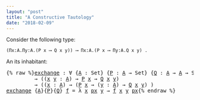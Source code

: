 ```yaml
---
layout: "post"
title: "A Constructive Tautology"
date: "2018-02-09"
---
```


Consider the following type:

    (Πx:A.Πy:A.(P x ⟶ Q x y)) ⟶ Πx:A.(P x ⟶ Πy:A.Q x y) .

An its inhabitant:

<pre class="Agda">{% raw %}<a id="exchange" href="{% endraw %}{% link _posts/2018-02-09-a-constructive-tautology.md %}{% raw %}#exchange" class="Function">exchange</a> <a id="209" class="Symbol">:</a> <a id="211" class="Symbol">∀</a> <a id="213" class="Symbol">{</a><a id="214" href="{% endraw %}{% link _posts/2018-02-09-a-constructive-tautology.md %}{% raw %}#214" class="Bound">A</a> <a id="216" class="Symbol">:</a> <a id="218" class="PrimitiveType">Set</a><a id="221" class="Symbol">}</a> <a id="223" class="Symbol">{</a><a id="224" href="{% endraw %}{% link _posts/2018-02-09-a-constructive-tautology.md %}{% raw %}#224" class="Bound">P</a> <a id="226" class="Symbol">:</a> <a id="228" href="{% endraw %}{% link _posts/2018-02-09-a-constructive-tautology.md %}{% raw %}#214" class="Bound">A</a> <a id="230" class="Symbol">→</a> <a id="232" class="PrimitiveType">Set</a><a id="235" class="Symbol">}</a> <a id="237" class="Symbol">{</a><a id="238" href="{% endraw %}{% link _posts/2018-02-09-a-constructive-tautology.md %}{% raw %}#238" class="Bound">Q</a> <a id="240" class="Symbol">:</a> <a id="242" href="{% endraw %}{% link _posts/2018-02-09-a-constructive-tautology.md %}{% raw %}#214" class="Bound">A</a> <a id="244" class="Symbol">→</a> <a id="246" href="{% endraw %}{% link _posts/2018-02-09-a-constructive-tautology.md %}{% raw %}#214" class="Bound">A</a> <a id="248" class="Symbol">→</a> <a id="250" class="PrimitiveType">Set</a><a id="253" class="Symbol">}</a>
         <a id="264" class="Symbol">→</a> <a id="266" class="Symbol">((</a><a id="268" href="{% endraw %}{% link _posts/2018-02-09-a-constructive-tautology.md %}{% raw %}#268" class="Bound">x</a> <a id="270" href="{% endraw %}{% link _posts/2018-02-09-a-constructive-tautology.md %}{% raw %}#270" class="Bound">y</a> <a id="272" class="Symbol">:</a> <a id="274" href="{% endraw %}{% link _posts/2018-02-09-a-constructive-tautology.md %}{% raw %}#214" class="Bound">A</a><a id="275" class="Symbol">)</a> <a id="277" class="Symbol">→</a> <a id="279" href="{% endraw %}{% link _posts/2018-02-09-a-constructive-tautology.md %}{% raw %}#224" class="Bound">P</a> <a id="281" href="{% endraw %}{% link _posts/2018-02-09-a-constructive-tautology.md %}{% raw %}#268" class="Bound">x</a> <a id="283" class="Symbol">→</a> <a id="285" href="{% endraw %}{% link _posts/2018-02-09-a-constructive-tautology.md %}{% raw %}#238" class="Bound">Q</a> <a id="287" href="{% endraw %}{% link _posts/2018-02-09-a-constructive-tautology.md %}{% raw %}#268" class="Bound">x</a> <a id="289" href="{% endraw %}{% link _posts/2018-02-09-a-constructive-tautology.md %}{% raw %}#270" class="Bound">y</a><a id="290" class="Symbol">)</a>
         <a id="301" class="Symbol">→</a> <a id="303" class="Symbol">((</a><a id="305" href="{% endraw %}{% link _posts/2018-02-09-a-constructive-tautology.md %}{% raw %}#305" class="Bound">x</a> <a id="307" class="Symbol">:</a> <a id="309" href="{% endraw %}{% link _posts/2018-02-09-a-constructive-tautology.md %}{% raw %}#214" class="Bound">A</a><a id="310" class="Symbol">)</a> <a id="312" class="Symbol">→</a> <a id="314" class="Symbol">(</a><a id="315" href="{% endraw %}{% link _posts/2018-02-09-a-constructive-tautology.md %}{% raw %}#224" class="Bound">P</a> <a id="317" href="{% endraw %}{% link _posts/2018-02-09-a-constructive-tautology.md %}{% raw %}#305" class="Bound">x</a> <a id="319" class="Symbol">→</a> <a id="321" class="Symbol">(</a><a id="322" href="{% endraw %}{% link _posts/2018-02-09-a-constructive-tautology.md %}{% raw %}#322" class="Bound">y</a> <a id="324" class="Symbol">:</a> <a id="326" href="{% endraw %}{% link _posts/2018-02-09-a-constructive-tautology.md %}{% raw %}#214" class="Bound">A</a><a id="327" class="Symbol">)</a> <a id="329" class="Symbol">→</a> <a id="331" href="{% endraw %}{% link _posts/2018-02-09-a-constructive-tautology.md %}{% raw %}#238" class="Bound">Q</a> <a id="333" href="{% endraw %}{% link _posts/2018-02-09-a-constructive-tautology.md %}{% raw %}#305" class="Bound">x</a> <a id="335" href="{% endraw %}{% link _posts/2018-02-09-a-constructive-tautology.md %}{% raw %}#322" class="Bound">y</a><a id="336" class="Symbol">)</a> <a id="338" class="Symbol">)</a>
<a id="340" href="{% endraw %}{% link _posts/2018-02-09-a-constructive-tautology.md %}{% raw %}#exchange" class="Function">exchange</a> <a id="349" class="Symbol">{</a><a id="350" href="{% endraw %}{% link _posts/2018-02-09-a-constructive-tautology.md %}{% raw %}#350" class="Bound">A</a><a id="351" class="Symbol">}{</a><a id="353" href="{% endraw %}{% link _posts/2018-02-09-a-constructive-tautology.md %}{% raw %}#353" class="Bound">P</a><a id="354" class="Symbol">}{</a><a id="356" href="{% endraw %}{% link _posts/2018-02-09-a-constructive-tautology.md %}{% raw %}#356" class="Bound">Q</a><a id="357" class="Symbol">}</a> <a id="359" href="{% endraw %}{% link _posts/2018-02-09-a-constructive-tautology.md %}{% raw %}#359" class="Bound">f</a> <a id="361" class="Symbol">=</a> <a id="363" class="Symbol">λ</a> <a id="365" href="{% endraw %}{% link _posts/2018-02-09-a-constructive-tautology.md %}{% raw %}#365" class="Bound">x</a> <a id="367" href="{% endraw %}{% link _posts/2018-02-09-a-constructive-tautology.md %}{% raw %}#367" class="Bound">px</a> <a id="370" href="{% endraw %}{% link _posts/2018-02-09-a-constructive-tautology.md %}{% raw %}#370" class="Bound">y</a> <a id="372" class="Symbol">→</a> <a id="374" href="{% endraw %}{% link _posts/2018-02-09-a-constructive-tautology.md %}{% raw %}#359" class="Bound">f</a> <a id="376" href="{% endraw %}{% link _posts/2018-02-09-a-constructive-tautology.md %}{% raw %}#365" class="Bound">x</a> <a id="378" href="{% endraw %}{% link _posts/2018-02-09-a-constructive-tautology.md %}{% raw %}#370" class="Bound">y</a> <a id="380" href="{% endraw %}{% link _posts/2018-02-09-a-constructive-tautology.md %}{% raw %}#367" class="Bound">px</a>{% endraw %}</pre>

